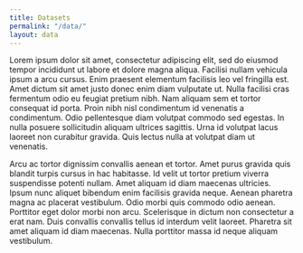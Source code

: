 ```yaml
---
title: Datasets
permalink: "/data/"
layout: data
---
```


Lorem ipsum dolor sit amet, consectetur adipiscing elit, sed do eiusmod tempor incididunt ut labore et dolore magna aliqua. Facilisi nullam vehicula ipsum a arcu cursus. Enim praesent elementum facilisis leo vel fringilla est. Amet dictum sit amet justo donec enim diam vulputate ut. Nulla facilisi cras fermentum odio eu feugiat pretium nibh. Nam aliquam sem et tortor consequat id porta. Proin nibh nisl condimentum id venenatis a condimentum. Odio pellentesque diam volutpat commodo sed egestas. In nulla posuere sollicitudin aliquam ultrices sagittis. Urna id volutpat lacus laoreet non curabitur gravida. Quis lectus nulla at volutpat diam ut venenatis.

Arcu ac tortor dignissim convallis aenean et tortor. Amet purus gravida quis blandit turpis cursus in hac habitasse. Id velit ut tortor pretium viverra suspendisse potenti nullam. Amet aliquam id diam maecenas ultricies. Ipsum nunc aliquet bibendum enim facilisis gravida neque. Aenean pharetra magna ac placerat vestibulum. Odio morbi quis commodo odio aenean. Porttitor eget dolor morbi non arcu. Scelerisque in dictum non consectetur a erat nam. Duis convallis convallis tellus id interdum velit laoreet. Pharetra sit amet aliquam id diam maecenas. Nulla porttitor massa id neque aliquam vestibulum.
